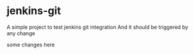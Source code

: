 # jenkins-git

A simple project to test jenkins git integration
And it should be triggered by any change

some changes here
